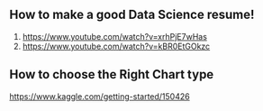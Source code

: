 ## How to make a good Data Science resume!

1.	https://www.youtube.com/watch?v=xrhPjE7wHas
2.	https://www.youtube.com/watch?v=kBR0EtGOkzc


## How to choose the Right Chart type

https://www.kaggle.com/getting-started/150426